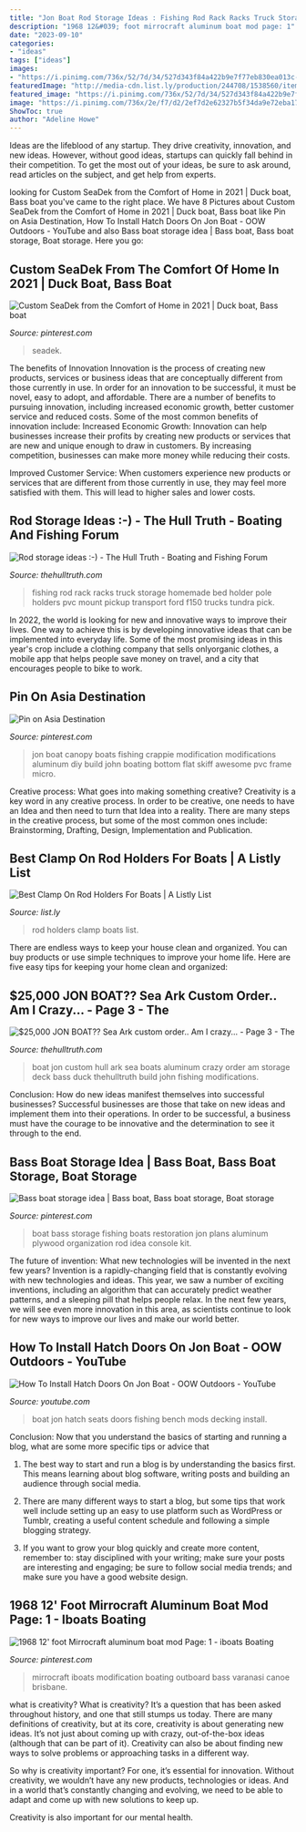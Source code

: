 ```yaml
---
title: "Jon Boat Rod Storage Ideas : Fishing Rod Rack Racks Truck Storage Homemade Bed Holder Pole Holders Pvc Mount Pickup Transport Ford F150 Trucks Tundra Pick"
description: "1968 12&#039; foot mirrocraft aluminum boat mod page: 1"
date: "2023-09-10"
categories:
- "ideas"
tags: ["ideas"]
images:
- "https://i.pinimg.com/736x/52/7d/34/527d343f84a422b9e7f77eb830ea013c--bass-boat-ideas-fishing-tips.jpg"
featuredImage: "http://media-cdn.list.ly/production/244708/1538560/item1538560_600px.jpeg?ver=1146065440"
featured_image: "https://i.pinimg.com/736x/52/7d/34/527d343f84a422b9e7f77eb830ea013c--bass-boat-ideas-fishing-tips.jpg"
image: "https://i.pinimg.com/736x/2e/f7/d2/2ef7d2e62327b5f34da9e72eba17a4c2.jpg"
ShowToc: true
author: "Adeline Howe"
---
```



Ideas are the lifeblood of any startup. They drive creativity, innovation, and new ideas. However, without good ideas, startups can quickly fall behind in their competition. To get the most out of your ideas, be sure to ask around, read articles on the subject, and get help from experts.

	

		
looking for Custom SeaDek from the Comfort of Home in 2021 | Duck boat, Bass boat you've came to the right place. We have 8 Pictures about Custom SeaDek from the Comfort of Home in 2021 | Duck boat, Bass boat like Pin on Asia Destination, How To Install Hatch Doors On Jon Boat - OOW Outdoors - YouTube and also Bass boat storage idea | Bass boat, Bass boat storage, Boat storage. Here you go:
		
    
## Custom SeaDek From The Comfort Of Home In 2021 | Duck Boat, Bass Boat

<img loading=lazy src="https://i.pinimg.com/736x/2e/f7/d2/2ef7d2e62327b5f34da9e72eba17a4c2.jpg" onerror="this.onerror=null;this.src='https://tse1.mm.bing.net/th?id=OIP.mjay_9xVYsJZYFqN87zpCwHaJ3&amp;pid=15.1';" alt="Custom SeaDek from the Comfort of Home in 2021 | Duck boat, Bass boat">

_Source: pinterest.com_

>seadek. 

	

The benefits of Innovation
Innovation is the process of creating new products, services or business ideas that are conceptually different from those currently in use. In order for an innovation to be successful, it must be novel, easy to adopt, and affordable. There are a number of benefits to pursuing innovation, including increased economic growth, better customer service and reduced costs. Some of the most common benefits of innovation include: 
Increased Economic Growth: Innovation can help businesses increase their profits by creating new products or services that are new and unique enough to draw in customers. By increasing competition, businesses can make more money while reducing their costs.

Improved Customer Service: When customers experience new products or services that are different from those currently in use, they may feel more satisfied with them. This will lead to higher sales and lower costs.

    
## Rod Storage Ideas :-) - The Hull Truth - Boating And Fishing Forum

<img loading=lazy src="https://www.thehulltruth.com/attachment.php?attachmentid=279223&amp;stc=1&amp;d=1351994589" onerror="this.onerror=null;this.src='https://tse1.mm.bing.net/th?id=OIP.zb147DLfr3G5y3MFjER47wHaFj&amp;pid=15.1';" alt="Rod storage ideas :-) - The Hull Truth - Boating and Fishing Forum">

_Source: thehulltruth.com_

>fishing rod rack racks truck storage homemade bed holder pole holders pvc mount pickup transport ford f150 trucks tundra pick. 

	

In 2022, the world is looking for new and innovative ways to improve their lives. One way to achieve this is by developing innovative ideas that can be implemented into everyday life. Some of the most promising ideas in this year's crop include a clothing company that sells onlyorganic clothes, a mobile app that helps people save money on travel, and a city that encourages people to bike to work.

    
## Pin On Asia Destination

<img loading=lazy src="https://i.pinimg.com/736x/59/2a/89/592a896af8eba0fb8e1913a96ee2d95a.jpg" onerror="this.onerror=null;this.src='https://tse1.mm.bing.net/th?id=OIP.z7GKLNzomc-0YSMUqRyE_wHaFj&amp;pid=15.1';" alt="Pin on Asia Destination">

_Source: pinterest.com_

>jon boat canopy boats fishing crappie modification modifications aluminum diy build john boating bottom flat skiff awesome pvc frame micro. 

	

Creative process: What goes into making something creative?
Creativity is a key word in any creative process. In order to be creative, one needs to have an Idea and then need to turn that Idea into a reality. There are many steps in the creative process, but some of the most common ones include: Brainstorming, Drafting, Design, Implementation and Publication.

    
## Best Clamp On Rod Holders For Boats | A Listly List

<img loading=lazy src="http://media-cdn.list.ly/production/244708/1538560/item1538560_600px.jpeg?ver=1146065440" onerror="this.onerror=null;this.src='https://tse4.mm.bing.net/th?id=OIP.kXgrdtiYdUofdBzWUZ98-wHaLA&amp;pid=15.1';" alt="Best Clamp On Rod Holders For Boats | A Listly List">

_Source: list.ly_

>rod holders clamp boats list. 

	

There are endless ways to keep your house clean and organized. You can buy products or use simple techniques to improve your home life. Here are five easy tips for keeping your home clean and organized:

    
## $25,000 JON BOAT?? Sea Ark Custom Order.. Am I Crazy... - Page 3 - The

<img loading=lazy src="https://www.thehulltruth.com/attachment.php?attachmentid=309981&amp;stc=1&amp;d=1362611931" onerror="this.onerror=null;this.src='https://tse4.mm.bing.net/th?id=OIP.RL-q8J8cCTnacc1eor-22QHaJ4&amp;pid=15.1';" alt="$25,000 JON BOAT?? Sea Ark custom order.. Am I crazy... - Page 3 - The">

_Source: thehulltruth.com_

>boat jon custom hull ark sea boats aluminum crazy order am storage deck bass duck thehulltruth build john fishing modifications. 

	

Conclusion: How do new ideas manifest themselves into successful businesses?
Successful businesses are those that take on new ideas and implement them into their operations. In order to be successful, a business must have the courage to be innovative and the determination to see it through to the end.

    
## Bass Boat Storage Idea | Bass Boat, Bass Boat Storage, Boat Storage

<img loading=lazy src="https://i.pinimg.com/736x/52/7d/34/527d343f84a422b9e7f77eb830ea013c--bass-boat-ideas-fishing-tips.jpg" onerror="this.onerror=null;this.src='https://tse4.mm.bing.net/th?id=OIP.I-nT4X-o6DN_FTiLph5oKQAAAA&amp;pid=15.1';" alt="Bass boat storage idea | Bass boat, Bass boat storage, Boat storage">

_Source: pinterest.com_

>boat bass storage fishing boats restoration jon plans aluminum plywood organization rod idea console kit. 

	

The future of invention: What new technologies will be invented in the next few years?
Invention is a rapidly-changing field that is constantly evolving with new technologies and ideas. This year, we saw a number of exciting inventions, including an algorithm that can accurately predict weather patterns, and a sleeping pill that helps people relax. In the next few years, we will see even more innovation in this area, as scientists continue to look for new ways to improve our lives and make our world better.

    
## How To Install Hatch Doors On Jon Boat - OOW Outdoors - YouTube

<img loading=lazy src="https://i.ytimg.com/vi/BIe8vBli4CM/maxresdefault.jpg" onerror="this.onerror=null;this.src='https://tse2.mm.bing.net/th?id=OIP.1M2D3BumgDMDKTjnqObeIQHaEK&amp;pid=15.1';" alt="How To Install Hatch Doors On Jon Boat - OOW Outdoors - YouTube">

_Source: youtube.com_

>boat jon hatch seats doors fishing bench mods decking install. 

	

Conclusion: Now that you understand the basics of starting and running a blog, what are some more specific tips or advice that
1. The best way to start and run a blog is by understanding the basics first. This means learning about blog software, writing posts and building an audience through social media.
2. There are many different ways to start a blog, but some tips that work well include setting up an easy to use platform such as WordPress or Tumblr, creating a useful content schedule and following a simple blogging strategy.

3. If you want to grow your blog quickly and create more content, remember to: stay disciplined with your writing; make sure your posts are interesting and engaging; be sure to follow social media trends; and make sure you have a good website design.

    
## 1968 12&#039; Foot Mirrocraft Aluminum Boat Mod Page: 1 - Iboats Boating

<img loading=lazy src="https://i.pinimg.com/736x/ad/37/a6/ad37a6e7fc233063c017b9e8ab3d5867.jpg" onerror="this.onerror=null;this.src='https://tse4.mm.bing.net/th?id=OIP.1q3USaXSOuGaqjFD0qRCgQHaFj&amp;pid=15.1';" alt="1968 12&#039; foot Mirrocraft aluminum boat mod Page: 1 - iboats Boating">

_Source: pinterest.com_

>mirrocraft iboats modification boating outboard bass varanasi canoe brisbane. 

	

what is creativity?
What is creativity? It’s a question that has been asked throughout history, and one that still stumps us today. There are many definitions of creativity, but at its core, creativity is about generating new ideas.
It’s not just about coming up with crazy, out-of-the-box ideas (although that can be part of it). Creativity can also be about finding new ways to solve problems or approaching tasks in a different way.

So why is creativity important? For one, it’s essential for innovation. Without creativity, we wouldn’t have any new products, technologies or ideas. And in a world that’s constantly changing and evolving, we need to be able to adapt and come up with new solutions to keep up.

Creativity is also important for our mental health.

